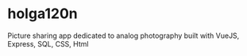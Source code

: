 # holga120n
Picture sharing app dedicated to analog photography built with VueJS, Express, SQL, CSS, Html

